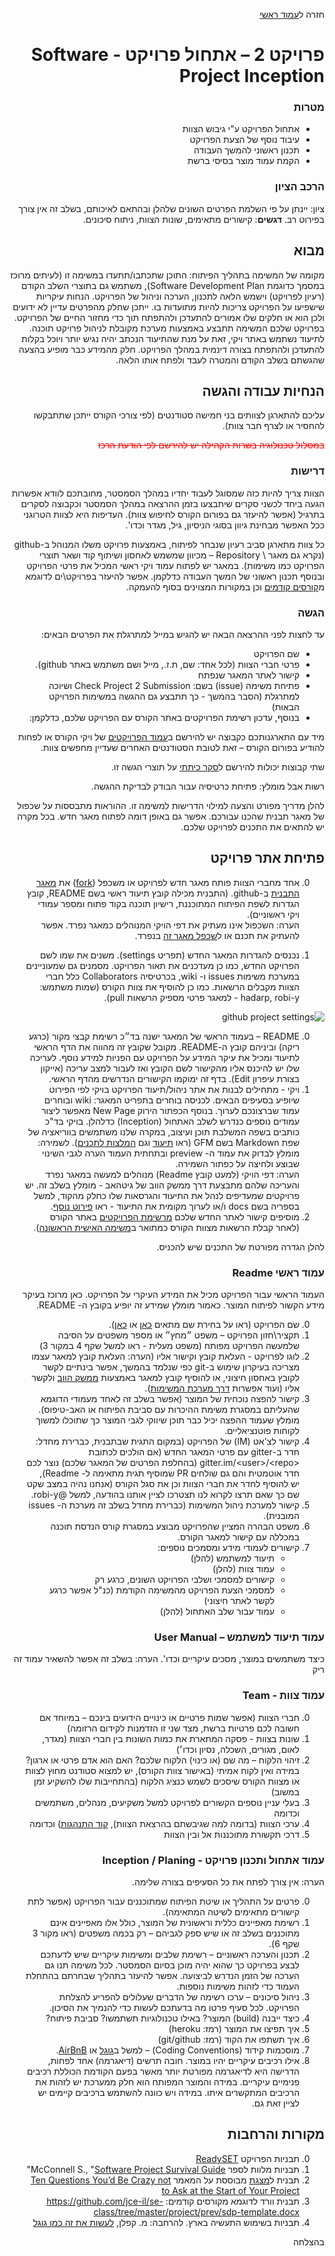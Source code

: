 <div dir="rtl">
<div>
</div>

חזרה ל[עמוד ראשי](../../..)

# פרויקט 2 – אתחול פרויקט - Software Project Inception

### מטרות
- אתחול הפרויקט ע"י גיבוש הצוות
- עיבוד נוסף של הצעת הפרויקט
- תכנון ראשוני להמשך העבודה
- הקמת עמוד מוצר בסיסי ברשת


### הרכב הציון
ציון: יינתן על פי השלמת הפרטים השונים שלהלן ובהתאם לאיכותם, בשלב זה אין צורך בפירוט רב.
**דגשים**: קישורים מתאימים, שונות הצוות, ניתוח סיכונים.

## מבוא

מקומה של המשימה בתהליך הפיתוח: התוכן שתכתבו/תתעדו במשימה זו (לעיתים מרוכז במסמך כדוגמת Software Development Plan), משתמש גם בתוצרי השלב הקודם (רעיון לפרויקט) וישמש הלאה לתכנון, הערכה וניהול של הפרויקט. הנחות עיקריות שישפיעו על הפרויקט צריכות להיות מתועדות בו. ייתכן שחלק מהפרטים עדיין לא ידועים ולכן הוא או חלקים שלו אמורים להתעדכן ולהתפתח תוך כדי מחזור החיים של הפרויקט.
בפרויקט שלכם המשימה תתבצע באמצעות מערכת מקובלת לניהול פרויקט תוכנה. לתיעוד נשתמש באתר ויקי, זאת על מנת שהתיעוד הנכתב יהיה נגיש יותר ויוכל בקלות להתעדכן ולהתפתח בצורה דינמית במהלך הפרויקט. חלק מהמידע כבר מופיע בהצעה שהגשתם בשלב הקודם והמטרה לעבד ולפתח אותו הלאה.

## הנחיות עבודה והגשה

עליכם להתארגן לצוותים בני חמישה סטודנטים (לפי צורכי הקורס ייתכן שתתבקשו להחסיר או לצרף חבר צוות).

<div style="color:red" markdown="1">
<strike>
במסלול טכנולוגיה בשרות הקהילה יש להירשם לפי הודעת הרכז
</strike>
</div>

### דרישות
הצוות צריך להיות כזה שמסוגל לעבוד יחדיו במהלך הסמסטר, מחובתכם לוודא אפשרות הגעה ביחד לכשני סקרים שיתבצעו בזמן ההרצאה במהלך הסמסטר וכקבוצה לסקרים בתרגיל (אפשר להיעזר גם בפורום הקורס לחיפוש צוות). העדיפות היא לצוות הטרוגני ככל האפשר מבחינת גיוון בסוגי הניסיון, גיל, מגדר וכדו'.

כל צוות מתארגן סביב רעיון שנבחר לפיתוח, באמצעות פרויקט משלו המנוהל ב-github (נקרא גם מאגר \ Repository – מכיוון שמשמש לאחסון ושיתוף קוד ושאר תוצרי הפרויקט כמו משימות). במאגר יש לפתוח עמוד ויקי ראשי המכיל את פרטי הפרויקט ובנוסף תכנון ראשוני של המשך העבודה כדלקמן. אפשר להיעזר בפרויקט\ים לדוגמא מ[קורסים קודמים][past-projects] וכן במקורות המצוינים בסוף להעמקה.

### הגשה
עד לחצות לפני ההרצאה הבאה יש להגיש במייל למתרגלת את הפרטים הבאים:

- שם הפרויקט
- פרטי חברי הצוות (לכל אחד: שם, ת.ז., מייל ושם משתמש באתר github).
- קישור לאתר המאגר שנפתח
- פתיחת משימה (issue) בשם: Check Project 2 Submission ושיוכה למתרגלת (הסבר בהמשך - כך תתבצע גם ההגשה במשימות הפרויקט הבאות)
- בנוסף, עדכון רשימת הפרויקטים באתר הקורס עם הפרויקט שלכם, כדלקמן:

מיד עם התארגנותכם כקבוצה יש להירשם ב[עמוד הפרויקטים][course-projects] של ויקי הקורס או לפחות להודיע בפורום הקורס – זאת לטובת הסטודנטים האחרים שעדיין מחפשים צוות.

שתי קבוצות יכולות להירשם ל[סקר כיתתי][class-review] על תוצרי הגשה זו.

רשות אבל מומלץ: פתיחת כרטיסיה עבור הבודק לבדיקת ההגשה.

להלן מדריך מפורט והצעה למילוי הדרישות למשימה זו. ההוראות מתבססות על שכפול של מאגר תבנית שהכנו עבורכם. אפשר גם באופן דומה לפתוח מאגר חדש. בכל מקרה יש להתאים את התכנים לפרויקט שלכם.

## פתיחת אתר פרויקט
0. אחד מחברי הצוות פותח מאגר חדש לפרויקט או משכפל ([fork][fork-help]) את [מאגר התבנית][template-project] ב-github. (התבנית מכילה קובץ תיעוד ראשי בשם README, קובץ הגדרות לשפת הפיתוח המתוכננת, רישיון תוכנה בקוד פתוח ומספר עמודי ויקי ראשוניים).<br/>
הערה: השכפול אינו מעתיק את דפי הויקי המנוהלים כמאגר נפרד. אפשר להעתיק את תכנם או ל[שכפל מאגר זה][clone-wiki] בנפרד.
 
0. נכנסים להגדרות המאגר החדש (תפריט settings). משנים את שמו לשם הפרויקט החדש, כמו כן מעדכנים את תאור הפרויקט. מסמנים גם שמעוניינים במערכת משימות issues ו- wiki, בכרטיסיה Collaborators כלל חברי הצוות מקבלים הרשאות. כמו כן להוסיף את צוות הקורס (שמות משתמש: hadarp, robi-y - למאגר פרטי מספיק הרשאות pull).

![github project settings](./github-project-settings.png)

0. README – בעמוד הראשי של המאגר ישנה בד״כ רשימת קבצי מקור (כרגע ריקה) וביניהם קובץ ה-README. מקובל שקובץ זה מהווה את הדף הראשי לתיעוד ומכיל את עיקר המידע על הפרויקט עם הפניות למידע נוסף. לעריכה שלו יש להיכנס אליו מהקישור לשם הקובץ ואז לעבור למצב עריכה (אייקון בצורת עיפרון Edit). בדף זה ימוקמו הקישורים הנדרשים מהדף הראשי.
0. ויקי - מתחילים לבנות את אתר ניהול/תיעוד הפרויקט בויקי לפי הפירוט שיופיע בסעיפים הבאים. לכניסה בוחרים בתפריט המאגר: wiki ובוחרים עמוד שברצונכם לערוך. בנוסף הכפתור הירוק New Page מאפשר ליצור עמודים נוספים כנדרש לשלב האתחול (Inception) כדלהלן. בויקי בד"כ כותבים בשפה המשלבת תוכן ועיצוב, במקרה שלנו משתמשים בווריאציה של שפת Markdown בשם GFM (ראו [תיעוד][markdown-help] וגם [המלצות לתכנים][markdown-guide]).
לשמירה:  מומלץ לבדוק את עמוד ה- preview ובתחתית העמוד הערה לגבי השינוי שבוצע ולחיצה על כפתור השמירה.<br/>
הערה: דפי הויקי (למעט קובץ Readme) מנוהלים למעשה במאגר נפרד והעריכה שלהם מתבצעת דרך ממשק הווב של גיטהאב - מומלץ בשלב זה. יש פרויקטים שמעדיפים לנהל את התיעוד והגרסאות שלו כחלק מהקוד, למשל בספריה בשם docs  ו/או לערוך מקומית את התיעוד - ראו [פירוט נוסף][markdown-local].
0. מוסיפים קישור לאתר החדש שלכם [מרשימת הפרויקטים][course-projects] באתר הקורס (לאחר קבלת הרשאות מצוות הקורס כמתואר ב[משימה האישית הראשונה](./hw1-deploy-webapp.md)).

להלן הגדרה מפורטת של התכנים שיש להכניס.

### עמוד ראשי Readme

העמוד הראשי עבור הפרויקט מכיל את המידע העיקרי על הפרויקט. כאן מרוכז בעיקר מידע הקשור לפיתוח המוצר. כאמור מומלץ שמידע זה יופיע בקובץ ה- README.

0. שם הפרויקט (ראו על בחירת שם מתאים [כאן][project-naming] או [כאן][project-naming2]).
0. תקציר\חזון הפרויקט – משפט ״מחץ״ או מספר משפטים על הסיבה שלמעשה הפרויקט מפותח (משפט מעלית - ראו למשל שקף 4 במקור 3)
0. לוגו לפרויקט - העלאת קובץ וקישור אליו (הערה: העלאת קובץ למאגר עצמו מצריכה בעיקרון שימוש ב-git כפי שנלמד בהמשך, אפשר בינתיים 
לקשר לקובץ באחסון חיצוני, או להוסיף קובץ למאגר באמצעות [ממשק הווב][github-add-file] ולקשר אליו (ועוד אפשרות [דרך מערכת המשימות][github-add-file-issue]).
0. קישור להפצה נוכחית של המוצר (אפשר בשלב זה לאחד מעמודי הדוגמא שהעליתם במסגרת משימת ההיכרות עם סביבת הפיתוח או האב-טיפוס). מומלץ שעמוד ההפצה יכיל כבר תוכן שיווקי לגבי המוצר כך שתוכלו למשוך לקוחות פוטנציאליים.
0.	קישור לצ'אט (IM) של הפרויקט (במקום התגית שבתבנית, כברירת מחדל: חדר ב-gitter עם פרטי המאגר החדש (אם הולכים לכתובת &lt;gitter.im/&lt;user&gt;/&lt;repo (בהחלפת הפרטים של המאגר שלכם) נוצר לכם חדר אוטמטית והם גם שולחים PR שמוסיף תגית מתאימה ל- Readme), <br/>
יש להוסיף לחדר את חברי הצוות וכן את סגל הקורס (אנחנו נהיה במצב שקט שם כך שאם תרצו לקרוא לנו תצטרכו לציין אותנו בהודעה, למשל @robi-y.
0. קישור למערכת ניהול המשימות (כברירת מחדל בשלב זה מערכת ה- issues המובנית).
0. משפט הבהרה המציין שהפרויקט מבוצע במסגרת קורס הנדסת תוכנה במכללה עם קישור למאגר הקורס.
0. קישורים לעמודי מידע ומסמכים נוספים:
   - תיעוד למשתמש (להלן)
   - עמוד צוות (להלן)
   - קישורים למסמכי ושלבי הפרויקט השונים, כרגע רק 
   - למסמכי הצעת הפרויקט מהמשימה הקודמת (כנ"ל אפשר כרגע לקשר לאתר חיצוני)
   - עמוד עבור שלב האתחול (להלן) 

### עמוד תיעוד למשתמש – User Manual
כיצד משתמשים במוצר, מסכים עיקריים וכדו'. הערה: בשלב זה אפשר להשאיר עמוד זה ריק

### עמוד צוות - Team	
0. חברי הצוות (אפשר שמות פרטיים או כינויים הידועים בינכם – במיוחד אם חשובה לכם פרטיות ברשת, מצד שני זו הזדמנות לקידום הרזומה)
0. שונות בצוות - פסקה המתארת את כמות השונות בין חברי הצוות (מגדר, לאום, מגורים, השכלה, נסיון וכדו׳)
0.	זיהוי הלקוח  –  מה שם (או כינוי) הלקוח שלכם? האם הוא אדם פרטי או ארגון? במידה ואין לקוח אמיתי (באישור צוות הקורס), יש למצוא סטודנט מחוץ לצוות או מצוות הקורס שיסכים לשמש כנציג הלקוח (בהתחייבות שלו להשקיע זמן במשוב)
0.  בעלי עניין נוספים הקשורים לפרויקט למשל משקיעים, מנהלים, משתמשים וכדומה
0. ערכי הצוות (בדומה למה שגיבשתם בהרצאת הצוות), [קוד התנהגות][contributor-code]) וכדומה
0. דרכי תקשורת מתוכננות אל ובין הצוות


### עמוד אתחול ותכנון פרויקט - Inception / Planing	

הערה: אין צורך לפתח את כל הסעיפים בצורה שלימה.

0. פרטים על התהליך או שיטת הפיתוח שמתוכננים עבור הפרויקט (אפשר לתת קישורים מתאימים לשיטה המתאימה).
0. רשימת מאפיינים כללית וראשונית של המוצר, כולל אלו מאפיינים אינם מתוכננים בשלב זה או שיש ספק לגביהם – רק בכמה משפטים (ראו מקור 3 שקף 6).
0. תכנון והערכה ראשוניים – רשימת שלבים ומשימות עיקריים שיש לדעתכם לבצע בפרויקט כך שהוא יהיה מוכן בסיום הסמסטר. לכל משימה תנו גם הערכה של הזמן הנדרש לביצועה. אפשר להיעזר בתהליך שבחרתם בהתחלת העמוד כדי לזהות משימות נוספות.
0. ניהול סיכונים – ערכו רשימה של הדברים שעלולים להפריע להצלחת הפרויקט. לכל סעיף פרטו מה בדעתכם לעשות כדי להנמיך את הסיכון.
0. כיצד ייבנה (build) המוצר? באילו טכנולוגיות תשתמשו? סביבת פיתוח?
0. איך תפיצו את המוצר (רמז: heroku)
0. איך תשתפו את הקוד (רמז: git/github)
0. מוסכמות קידוד (Coding Conventions) – למשל ב[גוגל][js-style-guide-google] או [AirBnB][js-style-guide-airbnb].
0. אילו רכיבים עיקריים יהיו במוצר. חובה תרשים (דיאגרמה) אחד לפחות, הדרישה היא לדיאגרמה מפורטת יותר מאשר בפעם הקודמת הכוללת רכיבים פנימיים עיקריים.
במידה והמוצר המפותח הוא חלק ממערכת יש לזהות את הרכיבים המתקשרים איתו. במידה ויש כוונה להשתמש ברכיבים קיימים יש לציין זאת גם.


## מקורות והרחבות
0.	תבניות הפרויקט [ReadySET][ReadySET]
0.	תבניות מלוות לספר McConnell S.,  "[Software Project Survival Guide][McConnell]"
0. תבנית ל[מצגת][10q-pptx] מבוססת על המאמר  [Ten Questions You’d Be Crazy not to Ask at the Start of Your Project][10q-paper]
0. תבנית וורד לדוגמא מקורסים קודמים:
 https://github.com/jce-il/se-class/tree/master/project/prev/sdp-template.docx
0. תבניות בשימוש התעשיה בארץ. להרחבה: מ. קפלן, [לעשות את זה כמו גוגל][like-google]

בהצלחה

<!-- Links -->
[past-projects]: https://github.com/jce-il/se-class/wiki/PastProjects
[course-projects]: https://github.com/jce-il/se-class/wiki/Projects
[template-project]: https://github.com/robi-y/seproject-team-template
[clone-wiki]: http://stackoverflow.com/questions/15080848/how-do-i-clone-a-github-wiki
[project-naming]: http://www.codinghorror.com/blog/2007/11/whats-in-a-project-name.html
[project-naming2]: http://channel9.msdn.com/Blogs/DevRadio/Microsoft-DevRadio-Part-1-A-Developers-Guide-to-Marketing-Your-App-Naming-Your-App
[github-add-file]: https://help.github.com/articles/adding-a-file-to-a-repository/
[github-add-file-issue]: https://help.github.com/articles/file-attachments-on-issues-and-pull-requests/
[markdown-wiki]: http://en.wikipedia.org/wiki/Markdown
[markdown-help]: https://help.github.com/articles/about-writing-and-formatting-on-github/
[markdown-guide]: https://guides.github.com/features/mastering-markdown/
[markdown-local]: https://help.github.com/articles/adding-and-editing-wiki-pages-locally/
[fork-help]:  https://help.github.com/articles/fork-a-repo/
[repo-tamplate]: https://github.com/robi-y/seproject-team-template
[like-google]: http://blogs.microsoft.co.il/blogs/vprnd/archive/2011/01/22/776217.aspx
[js-style-guide-google]: https://google.github.io/styleguide/javascriptguide.xml
[js-style-guide-airbnb]: https://github.com/airbnb/javascript
[contributor-code]: http://contributor-covenant.org/version/1/0/0/ 
[ReadySET]: http://readyset.tigris.org
[McConnell]: http://www.construx.com/Page.aspx?nid=253
[10q-pptx]: http://agilewarrior.files.wordpress.com/2011/02/blank-inception-deck1.pptx
[10q-paper]: http://www.pragprog.com/magazines/2010-10/way-of-the-agile-warrior
[class-review]: https://github.com/jce-il/se-class/wiki/Meetings#reviews-at-class
